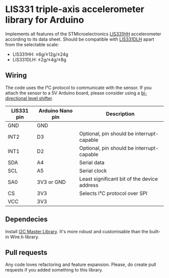 LIS331 triple-axis accelerometer library for Arduino
========================

Implements all features of the STMicroelectronics [LIS331HH](http://www.st.com/content/st_com/en/products/mems-and-sensors/accelerometers/lis331hh.html) accelerometer according to its data sheet. Should be compatible with [LIS331DLH](http://www.st.com/content/st_com/en/products/mems-and-sensors/accelerometers/lis331dlh.html) apart from the selectable scale:

* LIS331HH: ±6g/±12g/±24g
* LIS331DLH: ±2g/±4g/±8g

## Wiring

The code uses the I²C protocol to communicate with the sensor. If you attach the sensor to a 5V Arduino board, please consider using a [bi-directional level shifter](https://playground.arduino.cc/Main/I2CBi-directionalLevelShifter).

| LIS331 pin | Arduino Nano pin | Description                                 |
|------------|------------------|---------------------------------------------|
| GND        | GND              |                                             |
| INT2       | D3               | Optional, pin should be interrupt-capable   |
| INT1       | D2               | Optional, pin should be interrupt-capable   |
| SDA        | A4               | Serial data                                 |
| SCL        | A5               | Serial clock                                |
| SA0        | 3V3 or GND       | Least significant bit of the device address |
| CS         | 3V3              | Selects I²C protocol over SPI               |
| VCC        | 3V3              |                                             |

## Dependecies

Install [I2C Master Library](http://dsscircuits.com/index.php/articles/66-arduino-i2c-master-library). It's more robust and customisable than the built-in Wire.h library.

## Pull requests

Any code loves refactoring and feature expansion. Please, do create pull requests if you added something to this library.

